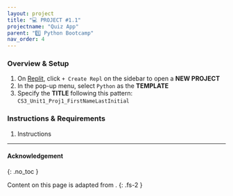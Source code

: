 ```yaml
---
layout: project
title: "💻 PROJECT #1.1"
projectname: "Quiz App"
parent: "1️⃣ Python Bootcamp"
nav_order: 4
---
```


### Overview & Setup

<div class="setup" markdown="block">

1. On [Replit](https://replit.com/~), click `+ Create Repl` on the sidebar to open a **NEW PROJECT**
2. In the pop-up menu, select `Python` as the **TEMPLATE**
3. Specify the **TITLE** following this pattern: `CS3_Unit1_Proj1_FirstNameLastInitial`

</div>

### Instructions & Requirements

<div class="task" markdown="block">

1. Instructions

</div> 

---

#### Acknowledgement
{: .no_toc }

Content on this page is adapted from []().
{: .fs-2 }
